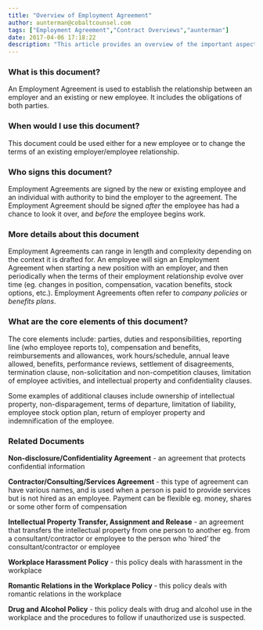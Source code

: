 ```yaml
---
title: "Overview of Employment Agreement"
author: aunterman@cobaltcounsel.com
tags: ["Employment Agreement","Contract Overviews","aunterman"]
date: 2017-04-06 17:18:22
description: "This article provides an overview of the important aspects of an Emnployment Agreement."
---
```


### What is this document?

An Employment Agreement is used to establish the relationship between an employer and an existing or new employee. It includes the obligations of both parties.  

### When would I use this document?

This document could be used either for a new employee or to change the terms of an existing employer/employee relationship.  

### Who signs this document?

Employment Agreements are signed by the new or existing employee and an individual with authority to bind the employer to the agreement. The Employment Agreement should be signed *after* the employee has had a chance to look it over, and *before* the employee begins work.

### More details about this document

Employment Agreements can range in length and complexity depending on the context it is drafted for. An employee will sign an Employment Agreement when starting a new position with an employer, and then periodically when the terms of their employment relationship evolve over time (eg. changes in position, compensation, vacation benefits, stock options, etc.). Employment Agreements often refer to *company policies* or *benefits plans*.

### What are the core elements of this document?

The core elements include: parties, duties and responsibilities, reporting line (who employee reports to), compensation and benefits, reimbursements and allowances, work hours/schedule, annual leave allowed, benefits, performance reviews, settlement of disagreements, termination clause, non-solicitation and non-competition clauses, limitation of employee activities, and intellectual property and confidentiality clauses.

Some examples of additional clauses include ownership of intellectual property, non-disparagement, terms of departure, limitation of liability, employee stock option plan, return of employer property and indemnification of the employee.

### Related Documents

**Non-disclosure/Confidentiality Agreement** - an agreement that protects confidential information

**Contractor/Consulting/Services Agreement** - this type of agreement can have various names, and is used when a person is paid to provide services but is not hired as an employee. Payment can be flexible eg. money, shares or some other form of compensation

**Intellectual Property Transfer, Assignment and Release** - an agreement that transfers the intellectual property from one person to another eg. from a consultant/contractor or employee to the person who ‘hired’ the consultant/contractor or employee

**Workplace Harassment Policy** - this policy deals with harassment in the workplace

**Romantic Relations in the Workplace Policy** - this policy deals with romantic relations in the workplace

**Drug and Alcohol Policy** - this policy deals with drug and alcohol use in the workplace and the procedures to follow if unauthorized use is suspected.
